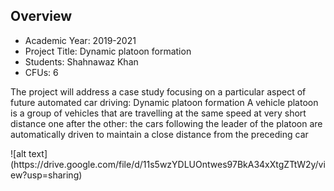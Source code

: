 <h2>Overview</h2>
<ul>
  <li>Academic Year: 2019-2021</li>
  <li>Project Title: Dynamic platoon formation</li>
  <li>Students: Shahnawaz Khan</li>
  <li>CFUs: 6</li>
</ul>
<p>
The project will address a case study focusing on a particular aspect of future automated car driving: Dynamic platoon formation
A vehicle platoon is a group of vehicles that are travelling at the same speed at very short distance one after the other: the cars following the leader of the platoon are automatically driven to maintain a close distance from the preceding car
</p>
![alt text](https://drive.google.com/file/d/11s5wzYDLUOntwes97BkA34xXtgZTtW2y/view?usp=sharing)
